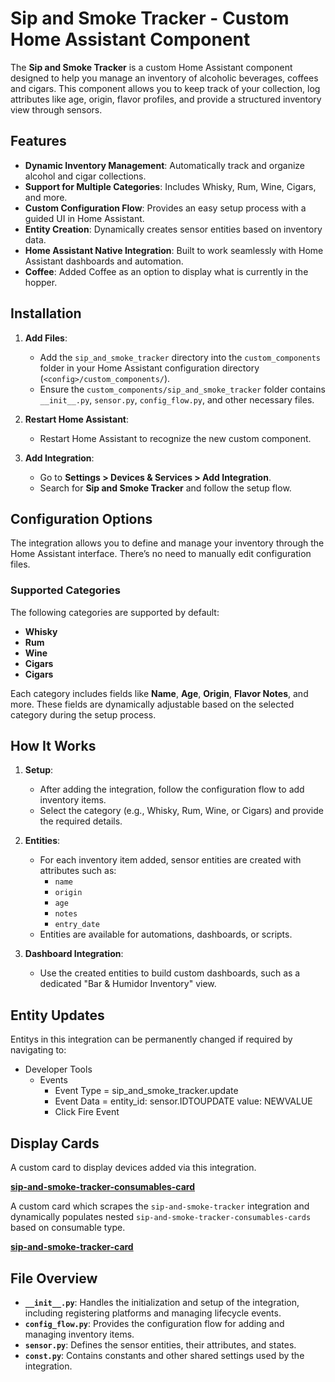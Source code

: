 # **Sip and Smoke Tracker - Custom Home Assistant Component**

The **Sip and Smoke Tracker** is a custom Home Assistant component designed to help you manage an inventory of alcoholic beverages, coffees and cigars. This component allows you to keep track of your collection, log attributes like age, origin, flavor profiles, and provide a structured inventory view through sensors.

## **Features**
- **Dynamic Inventory Management**: Automatically track and organize alcohol and cigar collections.
- **Support for Multiple Categories**: Includes Whisky, Rum, Wine, Cigars, and more.
- **Custom Configuration Flow**: Provides an easy setup process with a guided UI in Home Assistant.
- **Entity Creation**: Dynamically creates sensor entities based on inventory data.
- **Home Assistant Native Integration**: Built to work seamlessly with Home Assistant dashboards and automation.
- **Coffee**: Added Coffee as an option to display what is currently in the hopper.

## **Installation**
1. **Add Files**:
   - Add the `sip_and_smoke_tracker` directory into the `custom_components` folder in your Home Assistant configuration directory (`<config>/custom_components/`).
   - Ensure the `custom_components/sip_and_smoke_tracker` folder contains `__init__.py`, `sensor.py`, `config_flow.py`, and other necessary files.

2. **Restart Home Assistant**:
   - Restart Home Assistant to recognize the new custom component.

3. **Add Integration**:
   - Go to **Settings > Devices & Services > Add Integration**.
   - Search for **Sip and Smoke Tracker** and follow the setup flow.

## **Configuration Options**
The integration allows you to define and manage your inventory through the Home Assistant interface. There’s no need to manually edit configuration files.

### **Supported Categories**
The following categories are supported by default:
- **Whisky**
- **Rum**
- **Wine**
- **Cigars**
- **Cigars**

Each category includes fields like **Name**, **Age**, **Origin**, **Flavor Notes**, and more. These fields are dynamically adjustable based on the selected category during the setup process.

## **How It Works**
1. **Setup**:
   - After adding the integration, follow the configuration flow to add inventory items.
   - Select the category (e.g., Whisky, Rum, Wine, or Cigars) and provide the required details.

2. **Entities**:
   - For each inventory item added, sensor entities are created with attributes such as:
     - `name`
     - `origin`
     - `age`
     - `notes`
     - `entry_date`
   - Entities are available for automations, dashboards, or scripts.

3. **Dashboard Integration**:
   - Use the created entities to build custom dashboards, such as a dedicated "Bar & Humidor Inventory" view.

## **Entity Updates**

Entitys in this integration can be permanently changed if required by navigating to:
 - Developer Tools
   - Events
      - Event Type = sip_and_smoke_tracker.update
      - Event Data = entity_id: sensor.IDTOUPDATE
                     value: NEWVALUE
      - Click Fire Event

## **Display Cards**
A custom card to display devices added via this integration.

**[sip-and-smoke-tracker-consumables-card](https://github.com/ZCZGit/sip-and-smoke-tracker-consumables-card)**

A custom card which scrapes the `sip-and-smoke-tracker` integration and dynamically populates nested `sip-and-smoke-tracker-consumables-cards` based on consumable type.

**[sip-and-smoke-tracker-card](https://github.com/ZCZGit/sip-and-smoke-tracker-card)**

## **File Overview**

- **`__init__.py`**: Handles the initialization and setup of the integration, including registering platforms and managing lifecycle events.
- **`config_flow.py`**: Provides the configuration flow for adding and managing inventory items.
- **`sensor.py`**: Defines the sensor entities, their attributes, and states.
- **`const.py`**: Contains constants and other shared settings used by the integration.

